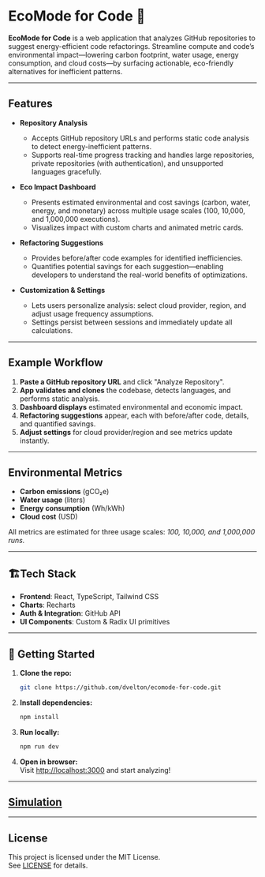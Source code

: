 # EcoMode for Code 🌱 

**EcoMode for Code** is a web application that analyzes GitHub repositories to suggest energy-efficient code refactorings. Streamline compute and code’s environmental impact—lowering carbon footprint, water usage, energy consumption, and cloud costs—by surfacing actionable, eco-friendly alternatives for inefficient patterns.

---

## Features

- **Repository Analysis**  
  - Accepts GitHub repository URLs and performs static code analysis to detect energy-inefficient patterns.
  - Supports real-time progress tracking and handles large repositories, private repositories (with authentication), and unsupported languages gracefully.

- **Eco Impact Dashboard**  
  - Presents estimated environmental and cost savings (carbon, water, energy, and monetary) across multiple usage scales (100, 10,000, and 1,000,000 executions).
  - Visualizes impact with custom charts and animated metric cards.

- **Refactoring Suggestions**  
  - Provides before/after code examples for identified inefficiencies.
  - Quantifies potential savings for each suggestion—enabling developers to understand the real-world benefits of optimizations.

- **Customization & Settings**  
  - Lets users personalize analysis: select cloud provider, region, and adjust usage frequency assumptions.
  - Settings persist between sessions and immediately update all calculations.

---

## Example Workflow

1. **Paste a GitHub repository URL** and click "Analyze Repository".
2. **App validates and clones** the codebase, detects languages, and performs static analysis.
3. **Dashboard displays** estimated environmental and economic impact.
4. **Refactoring suggestions** appear, each with before/after code, details, and quantified savings.
5. **Adjust settings** for cloud provider/region and see metrics update instantly.

---

## Environmental Metrics

- **Carbon emissions** (gCO₂e)
- **Water usage** (liters)
- **Energy consumption** (Wh/kWh)
- **Cloud cost** (USD)

All metrics are estimated for three usage scales: *100, 10,000, and 1,000,000 runs.*

---

## 🏗Tech Stack

- **Frontend**: React, TypeScript, Tailwind CSS
- **Charts**: Recharts
- **Auth & Integration**: GitHub API
- **UI Components**: Custom & Radix UI primitives

---

## 🚀 Getting Started

1. **Clone the repo:**  
   ```bash
   git clone https://github.com/dvelton/ecomode-for-code.git
   ```
2. **Install dependencies:**  
   ```bash
   npm install
   ```
3. **Run locally:**  
   ```bash
   npm run dev
   ```
4. **Open in browser:**  
   Visit [http://localhost:3000](http://localhost:3000) and start analyzing!

---

## [Simulation](https://gh.io/ecomode)

---

## License

This project is licensed under the MIT License.  
See [LICENSE](./LICENSE) for details.

